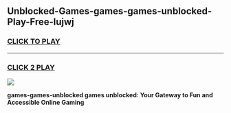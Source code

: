 
## Unblocked-Games-games-games-unblocked-Play-Free-lujwj
<h3>
<a href="https://premium76.site?title=games-games-unblocked&ref=18A1">CLICK TO PLAY</a></h3>
<hr>

<h3>
<a href="https://premium76.site?title=games-games-unblocked&ref=18A1">CLICK 2 PLAY</a>
  
</h3>

<a href="https://premium76.site?title=games-games-unblocked&ref=18A1"><img src="https://clearcache.store/games.png"></a>


**games-games-unblocked games unblocked: Your Gateway to Fun and Accessible Online Gaming**
